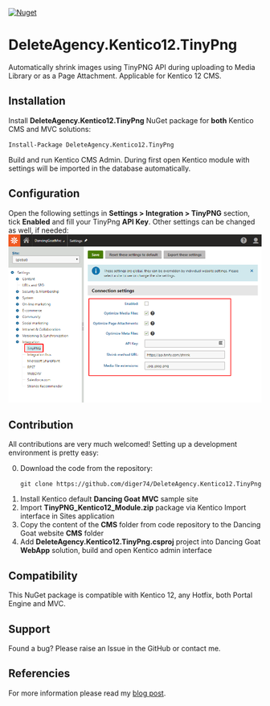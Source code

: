[![Nuget](https://img.shields.io/badge/nuget-v1.2.0-blue.svg)](https://www.nuget.org/packages/DeleteAgency.Kentico12.TinyPng/)

# DeleteAgency.Kentico12.TinyPng
Automatically shrink images using TinyPNG API during uploading to Media Library or as a Page Attachment. Applicable for Kentico 12 CMS.

## Installation
Install **DeleteAgency.Kentico12.TinyPng** NuGet package for **both** Kentico CMS and MVC solutions:
```
Install-Package DeleteAgency.Kentico12.TinyPng
```
Build and run Kentico CMS Admin. During first open Kentico module with settings will be imported in the database automatically.

## Configuration
Open the following settings in **Settings > Integration > TinyPNG** section, tick **Enabled** and fill your TinyPng **API Key**. Other settings can be changed as well, if needed:
![TinyPng module settings](/Assets/tinypng_module_settings.png)

## Contribution
All contributions are very much welcomed! Setting up a development environment is pretty easy:

0. Download the code from the repository:
   ```
   git clone https://github.com/diger74/DeleteAgency.Kentico12.TinyPng
   ```
1. Install Kentico default **Dancing Goat MVC** sample site
2. Import **TinyPNG_Kentico12_Module.zip** package via Kentico Import interface in Sites application
3. Copy the content of the **CMS** folder from code repository to the Dancing Goat website **CMS** folder
4. Add **DeleteAgency.Kentico12.TinyPng.csproj** project into Dancing Goat **WebApp** solution, build and open Kentico admin interface

## Compatibility
This NuGet package is compatible with Kentico 12, any Hotfix, both Portal Engine and MVC.

## Support
Found a bug? Please raise an Issue in the GitHub or contact me.

## Referencies
For more information please read my [blog post](https://diger74.net/image-optimization-using-tinypng-api).
